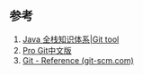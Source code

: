 ## 参考
1. [Java 全栈知识体系|Git tool](https://pdai.tech/md/devops/tool/tool-git.html)
2. [Pro Git中文版](https://git-scm.com/book/zh/v2)
3. [Git - Reference (git-scm.com)](https://git-scm.com/docs)